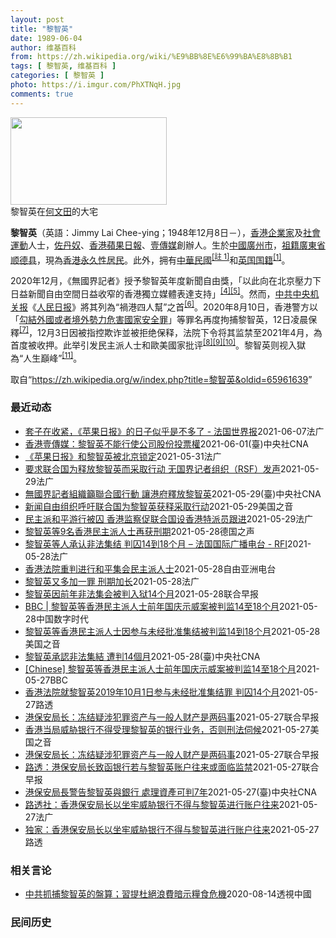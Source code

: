 ```yaml
---
layout: post
title: "黎智英"
date: 1989-06-04
author: 维基百科
from: https://zh.wikipedia.org/wiki/%E9%BB%8E%E6%99%BA%E8%8B%B1
tags: [ 黎智英, 维基百科 ]
categories: [ 黎智英 ]
photo: https://i.imgur.com/PhXTNqH.jpg
comments: true
---
```

<div class="mw-parser-output"><div id="noteTA-3146cf78" class="noteTA"><div class="noteTA-group"><div data-noteta-group-source="module" data-noteta-group="IT"></div></div><div class="noteTA-local"><div data-noteta-code="zh:巧克力; zh-tw:巧克力; zh-hk:朱古力; zh-cn:巧克力;"></div><div data-noteta-code="zh-tw:黑道; zh-hk:黑社會; zh-cn:黑社会;"></div><div data-noteta-code="zh-tw:飯店; zh-hk:酒店; zh-cn:饭店;"></div><div data-noteta-code="zh-tw:伍佛維茲; zh-hk:沃夫維茲 ;zh-cn:沃尔福威茨;"></div></div></div>

<div class="thumb tright"><div class="thumbinner" style="width:252px;"><a href="/wiki/File:Jimmy_Lai_Chee-ying_home_in_Ho_Man_Tin_20200418.png" class="image"><img alt="" src="//upload.wikimedia.org/wikipedia/commons/thumb/9/9f/Jimmy_Lai_Chee-ying_home_in_Ho_Man_Tin_20200418.png/250px-Jimmy_Lai_Chee-ying_home_in_Ho_Man_Tin_20200418.png" decoding="async" width="250" height="140" class="thumbimage" srcset="//upload.wikimedia.org/wikipedia/commons/thumb/9/9f/Jimmy_Lai_Chee-ying_home_in_Ho_Man_Tin_20200418.png/375px-Jimmy_Lai_Chee-ying_home_in_Ho_Man_Tin_20200418.png 1.5x, //upload.wikimedia.org/wikipedia/commons/thumb/9/9f/Jimmy_Lai_Chee-ying_home_in_Ho_Man_Tin_20200418.png/500px-Jimmy_Lai_Chee-ying_home_in_Ho_Man_Tin_20200418.png 2x" data-file-width="861" data-file-height="481"></a>  <div class="thumbcaption"><div class="magnify"><a href="/wiki/File:Jimmy_Lai_Chee-ying_home_in_Ho_Man_Tin_20200418.png" class="internal" title="放大"></a></div>黎智英在<a href="/wiki/%E4%BD%95%E6%96%87%E7%94%B0" title="何文田">何文田</a>的大宅</div></div></div>
<p><b>黎智英</b>（英語：<span lang="en">Jimmy Lai Chee-ying</span>；1948年12月8日<span class="useeditintro" title="Template:BLP editintro">－</span>），<a href="/wiki/%E9%A6%99%E6%B8%AF" title="香港">香港</a><a href="/wiki/%E4%BC%81%E4%B8%9A%E5%AE%B6" title="企业家">企業家</a>及<a href="/wiki/%E7%A4%BE%E6%9C%83%E9%81%8B%E5%8B%95" title="社會運動">社會運動</a>人士，<a href="/wiki/%E4%BD%90%E4%B8%B9%E5%A5%B4" title="佐丹奴">佐丹奴</a>、<a href="/wiki/%E8%98%8B%E6%9E%9C%E6%97%A5%E5%A0%B1_(%E9%A6%99%E6%B8%AF)" title="蘋果日報 (香港)">香港蘋果日報</a>、<a href="/wiki/%E5%A3%B9%E5%82%B3%E5%AA%92" title="壹傳媒">壹傳媒</a>創辦人。生於<a href="/wiki/%E4%B8%AD%E8%8F%AF%E6%B0%91%E5%9C%8B_(%E5%A4%A7%E9%99%B8%E6%99%82%E6%9C%9F)" class="mw-redirect" title="中華民國 (大陸時期)">中國</a><a href="/wiki/%E5%BB%A3%E5%B7%9E%E5%B8%82_(%E4%B8%AD%E8%8F%AF%E6%B0%91%E5%9C%8B)" title="廣州市 (中華民國)">廣州市</a>，<a href="/wiki/%E7%A5%96%E7%B1%8D" title="祖籍">祖籍</a><a href="/wiki/%E5%BB%A3%E6%9D%B1%E7%9C%81_(%E4%B8%AD%E8%8F%AF%E6%B0%91%E5%9C%8B)" title="廣東省 (中華民國)">廣東省</a><a href="/wiki/%E9%A1%BA%E5%BE%B7%E5%8E%BF" title="顺德县">顺德县</a>，現為<a href="/wiki/%E9%A6%99%E6%B8%AF%E5%B1%85%E6%B0%91#永久性居民" title="香港居民">香港永久性居民</a>。此外，拥有<a href="/wiki/%E4%B8%AD%E8%8F%AF%E6%B0%91%E5%9C%8B%E5%9C%8B%E6%B0%91#陆港澳居民" title="中華民國國民">中華民國</a><span id="noteTag-cite_ref-sup"><sup id="cite_ref-bb1_1-1" class="reference"><a href="#cite_note-bb1-1">[註 1]</a></sup></span>和<a href="/wiki/%E8%8B%B1%E5%9C%8B%E5%9C%8B%E7%B1%8D" class="mw-redirect" title="英國國籍">英国国籍</a><sup id="cite_ref-a1_2-2" class="reference"><a href="#cite_note-a1-2">[1]</a></sup>。
</p><p>2020年12月，《無國界記者》授予黎智英年度新聞自由獎，「以此向在北京壓力下日益新聞自由空間日益收窄的香港獨立媒體表達支持」<sup id="cite_ref-6" class="reference"><a href="#cite_note-6">[4]</a></sup><sup id="cite_ref-7" class="reference"><a href="#cite_note-7">[5]</a></sup>。然而，<a href="/wiki/%E4%B8%AD%E5%85%B1%E4%B8%AD%E5%A4%AE%E6%9C%BA%E5%85%B3%E6%8A%A5" title="中共中央机关报">中共中央机关报</a>《<a href="/wiki/%E4%BA%BA%E6%B0%91%E6%97%A5%E6%8A%A5" title="人民日报">人民日报</a>》將其列為“禍港四人幫”之首<sup id="cite_ref-王平2019_8-0" class="reference"><a href="#cite_note-王平2019-8">[6]</a></sup>。2020年8月10日，香港警方以「<a href="/wiki/%E4%B8%AD%E8%8F%AF%E4%BA%BA%E6%B0%91%E5%85%B1%E5%92%8C%E5%9C%8B%E9%A6%99%E6%B8%AF%E7%89%B9%E5%88%A5%E8%A1%8C%E6%94%BF%E5%8D%80%E7%B6%AD%E8%AD%B7%E5%9C%8B%E5%AE%B6%E5%AE%89%E5%85%A8%E6%B3%95" title="中華人民共和國香港特別行政區維護國家安全法">勾結外國或者境外勢力危害國家安全罪</a>」等罪名再度拘捕黎智英，12日凌晨保釋<sup id="cite_ref-auto_9-0" class="reference"><a href="#cite_note-auto-9">[7]</a></sup>，12月3日因被指控欺诈並被拒绝保释，法院下令将其监禁至2021年4月，為首度被收押。此举引发民主派人士和歐美國家批评<sup id="cite_ref-10" class="reference"><a href="#cite_note-10">[8]</a></sup><sup id="cite_ref-11" class="reference"><a href="#cite_note-11">[9]</a></sup><sup id="cite_ref-over100_12-0" class="reference"><a href="#cite_note-over100-12">[10]</a></sup>。黎智英则视入獄為“人生巔峰”<sup id="cite_ref-13" class="reference"><a href="#cite_note-13">[11]</a></sup>。
</p>
</div><noscript><img src="//zh.wikipedia.org/wiki/Special:CentralAutoLogin/start?type=1x1" alt="" title="" width="1" height="1" style="border: none; position: absolute;"></noscript>
<div class="printfooter">取自“<a dir="ltr" href="https://zh.wikipedia.org/w/index.php?title=黎智英&amp;oldid=65961639">https://zh.wikipedia.org/w/index.php?title=黎智英&amp;oldid=65961639</a>”</div><div id="recent-news"><h3>最近动态</h3><ul><li><a href="https://nodebe4.github.io/waimei/2021-06-07/%E5%A5%97%E5%AD%90%E5%9C%A8%E6%94%B6%E7%B4%A7-%E8%8B%B9%E6%9E%9C%E6%97%A5%E6%8A%A5-%E7%9A%84%E6%97%A5%E5%AD%90%E4%BC%BC%E4%B9%8E%E6%98%AF%E4%B8%8D%E5%A4%9A%E4%BA%86-%E6%B3%95%E5%9B%BD%E4%B8%96%E7%95%8C%E6%8A%A5" title="套子在收紧，《苹果日报》的日子似乎是不多了 - 法国世界报—— 08/06/2021 - 00:22 世界报在香港的记者陈翡撰写的文章指出，围绕着黎智英这位富商的套子在收紧，香港阅读量最大的反对...">套子在收紧，《苹果日报》的日子似乎是不多了 - 法国世界报</a><time>2021-06-07</time><a class="tag">法广</a></li>
<li><a href="https://nodebe4.github.io/waimei/2021-06-01/%E9%A6%99%E6%B8%AF%E5%A3%B9%E5%82%B3%E5%AA%92-%E9%BB%8E%E6%99%BA%E8%8B%B1%E4%B8%8D%E8%83%BD%E8%A1%8C%E4%BD%BF%E5%85%AC%E5%8F%B8%E8%82%A1%E4%BB%BD%E6%8A%95%E7%A5%A8%E6%AC%8A" title="香港壹傳媒：黎智英不能行使公司股份投票權—— （中央社記者張謙香港1日電）香港壹傳媒集團今天公告，經向當局核實，集團創辦人黎智英「不得直接或間接行使其所持本公司（壹傳媒）任何股份的投票權」。 香...">香港壹傳媒：黎智英不能行使公司股份投票權</a><time>2021-06-01</time><a class="tag">(臺)中央社CNA</a></li>
<li><a href="https://nodebe4.github.io/waimei/2021-05-31/%E8%8B%B9%E6%9E%9C%E6%97%A5%E6%8A%A5-%E5%92%8C%E9%BB%8E%E6%99%BA%E8%8B%B1%E8%A2%AB%E5%8C%97%E4%BA%AC%E9%94%81%E5%AE%9A" title="《苹果日报》和黎智英被北京锁定—— 31/05/2021 - 18:08 北京当局的不满 《费加罗报》记者朱莉·扎格（Julie Zaugg）5月30日发表分析文章写道，今年4月中旬《苹果日报》...">《苹果日报》和黎智英被北京锁定</a><time>2021-05-31</time><a class="tag">法广</a></li>
<li><a href="https://nodebe4.github.io/waimei/2021-05-29/%E8%A6%81%E6%B1%82%E8%81%94%E5%90%88%E5%9B%BD%E4%B8%BA%E9%87%8A%E6%94%BE%E9%BB%8E%E6%99%BA%E8%8B%B1%E8%80%8C%E9%87%87%E5%8F%96%E8%A1%8C%E5%8A%A8-%E6%97%A0%E5%9B%BD%E7%95%8C%E8%AE%B0%E8%80%85%E7%BB%84%E7%BB%87-RSF-%E5%8F%91%E5%A3%B0" title="要求联合国为释放黎智英而采取行动 无国界记者组织（RSF）发声—— 29/05/2021 - 19:58 黎智英因2019年10月“组织”“未经授权”的抗议活动被香港法院判囚14个月有期徒刑。他...">要求联合国为释放黎智英而采取行动 无国界记者组织（RSF）发声</a><time>2021-05-29</time><a class="tag">法广</a></li>
<li><a href="https://nodebe4.github.io/waimei/2021-05-29/%E7%84%A1%E5%9C%8B%E7%95%8C%E8%A8%98%E8%80%85%E7%B5%84%E7%B9%94%E7%B1%B2%E8%81%AF%E5%90%88%E5%9C%8B%E8%A1%8C%E5%8B%95-%E8%AE%93%E6%B8%AF%E5%BA%9C%E9%87%8B%E6%94%BE%E9%BB%8E%E6%99%BA%E8%8B%B1" title="無國界記者組織籲聯合國行動 讓港府釋放黎智英—— 無國界記者組織（RSF）28日向聯合國發出緊急呼籲，要求聯合國一切必要措施，使香港壹傳媒集團創辦人黎智英（中）立即獲釋。（RSF提供）中央社記者...">無國界記者組織籲聯合國行動 讓港府釋放黎智英</a><time>2021-05-29</time><a class="tag">(臺)中央社CNA</a></li>
<li><a href="https://nodebe4.github.io/waimei/2021-05-29/%E6%96%B0%E9%97%BB%E8%87%AA%E7%94%B1%E7%BB%84%E7%BB%87%E5%91%BC%E5%90%81%E8%81%94%E5%90%88%E5%9B%BD%E4%B8%BA%E9%BB%8E%E6%99%BA%E8%8B%B1%E8%8E%B7%E9%87%8A%E9%87%87%E5%8F%96%E8%A1%8C%E5%8A%A8" title="新闻自由组织呼吁联合国为黎智英获释采取行动—— Sat, 29 May 2021 10:55:28 GMT 资料图片：苹果日报的创办人、香港传媒大亨黎智英（Jimmy Lai）离开终审法院。 无...">新闻自由组织呼吁联合国为黎智英获释采取行动</a><time>2021-05-29</time><a class="tag">美国之音</a></li>
<li><a href="https://nodebe4.github.io/waimei/2021-05-29/%E6%B0%91%E4%B8%BB%E6%B4%BE%E5%92%8C%E5%B9%B3%E6%B8%B8%E8%A1%8C%E8%A2%AB%E5%9B%9A-%E9%A6%99%E6%B8%AF%E7%9B%91%E5%AF%9F%E4%BF%83%E8%81%94%E5%90%88%E5%9B%BD%E8%AE%BE%E9%A6%99%E6%B8%AF%E7%89%B9%E6%B4%BE%E5%91%98%E8%B7%9F%E8%BF%9B" title="民主派和平游行被囚 香港监察促联合国设香港特派员跟进—— 29/05/2021 - 09:15 壹传媒创办人黎智英等多名民主派领军人物，因组织或参与前年「8.18」维园流水式集会、「8.31」游...">民主派和平游行被囚 香港监察促联合国设香港特派员跟进</a><time>2021-05-29</time><a class="tag">法广</a></li>
<li><a href="https://nodebe4.github.io/waimei/2021-05-28/%E9%BB%8E%E6%99%BA%E8%8B%B1%E7%AD%899%E5%90%8D%E9%A6%99%E6%B8%AF%E6%B0%91%E4%B8%BB%E6%B4%BE%E4%BA%BA%E5%A3%AB%E5%86%8D%E8%8E%B7%E5%88%91%E6%9C%9F" title="黎智英等9名香港民主派人士再获刑期—— 2021-05-28T10:14:34.922Z 黎智英在因参与组织2019年十一国庆日游行判处数月徒刑 （德国之声中文网）包括香港壹传媒集团创办人黎智英...">黎智英等9名香港民主派人士再获刑期</a><time>2021-05-28</time><a class="tag">德国之声</a></li>
<li><a href="https://nodebe4.github.io/waimei/2021-05-28/%E9%BB%8E%E6%99%BA%E8%8B%B1%E7%AD%89%E4%BA%BA%E6%89%BF%E8%AE%A4%E9%9D%9E%E6%B3%95%E9%9B%86%E7%BB%93-%E5%88%A4%E5%9B%9A14%E5%88%B018%E4%B8%AA%E6%9C%88-%E6%B3%95%E5%9B%BD%E5%9B%BD%E9%99%85%E5%B9%BF%E6%92%AD%E7%94%B5%E5%8F%B0-RFI" title="黎智英等人承认非法集结 判囚14到18个月 – 法国国际广播电台 - RFI—— 28/05/2021 - 12:32 （法新社香港28日电） 香港壹传媒集团创办人黎智英等10人承认前年10月1...">黎智英等人承认非法集结 判囚14到18个月 – 法国国际广播电台 - RFI</a><time>2021-05-28</time><a class="tag">法广</a></li>
<li><a href="https://nodebe4.github.io/waimei/2021-05-28/%E9%A6%99%E6%B8%AF%E6%B3%95%E9%99%A2%E9%87%8D%E5%88%A4%E8%BF%9B%E8%A1%8C%E5%92%8C%E5%B9%B3%E9%9B%86%E4%BC%9A%E6%B0%91%E4%B8%BB%E6%B4%BE%E4%BA%BA%E5%A3%AB" title="香港法院重判进行和平集会民主派人士—— 香港壹传媒创办人黎智英，以及民主派元老李卓人及何俊仁等10人，被控前年10 月1 日“组织未经批准集结”等多项控罪，周五（28日）被重判14个月至18个月...">香港法院重判进行和平集会民主派人士</a><time>2021-05-28</time><a class="tag">自由亚洲电台</a></li>
<li><a href="https://nodebe4.github.io/waimei/2021-05-28/%E9%BB%8E%E6%99%BA%E8%8B%B1%E5%8F%88%E5%A4%9A%E5%8A%A0%E4%B8%80%E7%BD%AA-%E5%88%91%E6%9C%9F%E5%8A%A0%E9%95%BF" title="黎智英又多加一罪 刑期加长—— 28/05/2021 - 11:26 据中央社今天报道称，香港壹传媒集团创办人黎智英等10人承认2019年10月1日组织未经批准集结等罪，被法院判囚缓刑至18个月...">黎智英又多加一罪 刑期加长</a><time>2021-05-28</time><a class="tag">法广</a></li>
<li><a href="https://nodebe4.github.io/waimei/2021-05-28/%E9%BB%8E%E6%99%BA%E8%8B%B1%E5%9B%A0%E5%89%8D%E5%B9%B4%E9%9D%9E%E6%B3%95%E9%9B%86%E4%BC%9A%E8%A2%AB%E5%88%A4%E5%85%A5%E7%8B%B114%E4%B8%AA%E6%9C%88" title="黎智英因前年非法集会被判入狱14个月—— 香港壹传媒主席黎智英、前立法会议员李卓人、何俊仁及梁国雄等10名泛民主派人士前年国庆日在民阵申请游行遭反对后，带领群众由铜锣湾游行至中环被控。10人分别...">黎智英因前年非法集会被判入狱14个月</a><time>2021-05-28</time><a class="tag">联合早报</a></li>
<li><a href="https://nodebe4.github.io/waimei/2021-05-28/BBC-%E9%BB%8E%E6%99%BA%E8%8B%B1%E7%AD%89%E9%A6%99%E6%B8%AF%E6%B0%91%E4%B8%BB%E6%B4%BE%E4%BA%BA%E5%A3%AB%E5%89%8D%E5%B9%B4%E5%9B%BD%E5%BA%86%E7%A4%BA%E5%A8%81%E6%A1%88%E8%A2%AB%E5%88%A4%E7%9B%9114%E8%87%B318%E4%B8%AA%E6%9C%88" title="BBC | 黎智英等香港民主派人士前年国庆示威案被判监14至18个月—— 香港壹传媒集团主席黎智英和另外9名民主派人士，早前承认在2019年10月1日中国国庆日组织及参与未经批准集结，香港区域法...">BBC | 黎智英等香港民主派人士前年国庆示威案被判监14至18个月</a><time>2021-05-28</time><a class="tag">中国数字时代</a></li>
<li><a href="https://nodebe4.github.io/waimei/2021-05-28/%E9%BB%8E%E6%99%BA%E8%8B%B1%E7%AD%89%E9%A6%99%E6%B8%AF%E6%B0%91%E4%B8%BB%E6%B4%BE%E4%BA%BA%E5%A3%AB%E5%9B%A0%E5%8F%82%E4%B8%8E%E6%9C%AA%E7%BB%8F%E6%89%B9%E5%87%86%E9%9B%86%E7%BB%93%E8%A2%AB%E5%88%A4%E7%9B%9114%E5%88%B018%E4%B8%AA%E6%9C%88" title="黎智英等香港民主派人士因参与未经批准集结被判监14到18个月—— Fri, 28 May 2021 07:30:00 GMT 2月1日，壹傳媒創辦人黎智英離開香港法院。 香港媒体大亨、壹传媒集团...">黎智英等香港民主派人士因参与未经批准集结被判监14到18个月</a><time>2021-05-28</time><a class="tag">美国之音</a></li>
<li><a href="https://nodebe4.github.io/waimei/2021-05-28/%E9%BB%8E%E6%99%BA%E8%8B%B1%E6%89%BF%E8%AA%8D%E9%9D%9E%E6%B3%95%E9%9B%86%E7%B5%90-%E9%81%AD%E5%88%A414%E5%80%8B%E6%9C%88" title="黎智英承認非法集結 遭判14個月—— （中央社記者張謙香港28日電）香港壹傳媒集團創辦人黎智英等10人承認前年10月1日組織未經批准集結等罪，今天被法院判囚緩刑至18個月不等，其中黎智英入獄14...">黎智英承認非法集結 遭判14個月</a><time>2021-05-28</time><a class="tag">(臺)中央社CNA</a></li>
<li><a href="https://nodebe4.github.io/waimei/2021-05-27/Chinese-%E9%BB%8E%E6%99%BA%E8%8B%B1%E7%AD%89%E9%A6%99%E6%B8%AF%E6%B0%91%E4%B8%BB%E6%B4%BE%E4%BA%BA%E5%A3%AB%E5%89%8D%E5%B9%B4%E5%9B%BD%E5%BA%86%E7%A4%BA%E5%A8%81%E6%A1%88%E8%A2%AB%E5%88%A4%E7%9B%9114%E8%87%B318%E4%B8%AA%E6%9C%88" title="[Chinese] 黎智英等香港民主派人士前年国庆示威案被判监14至18个月—— 黎智英等香港民主派人士前年国庆示威案被判监14至18个月 26 分钟前 图像来源，Reuters 图像加注文字，...">[Chinese] 黎智英等香港民主派人士前年国庆示威案被判监14至18个月</a><time>2021-05-27</time><a class="tag">BBC</a></li>
<li><a href="https://nodebe4.github.io/waimei/2021-05-27/%E9%A6%99%E6%B8%AF%E6%B3%95%E9%99%A2%E5%B0%B1%E9%BB%8E%E6%99%BA%E8%8B%B12019%E5%B9%B410%E6%9C%881%E6%97%A5%E5%8F%82%E4%B8%8E%E6%9C%AA%E7%BB%8F%E6%89%B9%E5%87%86%E9%9B%86%E7%BB%93%E7%BD%AA-%E5%88%A4%E5%9B%9A14%E4%B8%AA%E6%9C%88" title="香港法院就黎智英2019年10月1日参与未经批准集结罪 判囚14个月—— 2021-05-28T04:18:57Z 路透香港5月28日 - 香港法院周五就壹传媒创办人黎智英于2019年10月1日...">香港法院就黎智英2019年10月1日参与未经批准集结罪 判囚14个月</a><time>2021-05-27</time><a class="tag">路透</a></li>
<li><a href="https://nodebe4.github.io/waimei/2021-05-27/%E6%B8%AF%E4%BF%9D%E5%AE%89%E5%B1%80%E9%95%BF-%E5%86%BB%E7%BB%93%E7%96%91%E6%B6%89%E7%8A%AF%E7%BD%AA%E8%B5%84%E4%BA%A7%E4%B8%8E%E4%B8%80%E8%88%AC%E4%BA%BA%E8%B4%A2%E4%BA%A7%E6%98%AF%E4%B8%A4%E7%A0%81%E4%BA%8B" title="港保安局长：冻结疑涉犯罪资产与一般人财产是两码事—— 香港保安局局长李家超据报上月向壹传媒创办人黎智英、汇丰及花旗银行发信，警告若处理黎智英的帐户，或面临最高七年监禁。李家超今天对此回应说，有关...">港保安局长：冻结疑涉犯罪资产与一般人财产是两码事</a><time>2021-05-27</time><a class="tag">联合早报</a></li>
<li><a href="https://nodebe4.github.io/waimei/2021-05-27/%E9%A6%99%E6%B8%AF%E5%BD%93%E5%B1%80%E5%A8%81%E8%83%81%E9%93%B6%E8%A1%8C%E4%B8%8D%E5%BE%97%E5%8F%97%E7%90%86%E9%BB%8E%E6%99%BA%E8%8B%B1%E7%9A%84%E9%93%B6%E8%A1%8C%E4%B8%9A%E5%8A%A1-%E5%90%A6%E5%88%99%E5%88%91%E6%B3%95%E4%BC%BA%E5%80%99" title="香港当局威胁银行不得受理黎智英的银行业务，否则刑法伺候—— Thu, 27 May 2021 18:06:14 GMT 资料照：香港警察押送媒体大亨黎智英抵达法院。 路透社星期四（5月27日）报...">香港当局威胁银行不得受理黎智英的银行业务，否则刑法伺候</a><time>2021-05-27</time><a class="tag">美国之音</a></li>
<li><a href="https://nodebe4.github.io/waimei/2021-05-27/%E6%B8%AF%E4%BF%9D%E5%AE%89%E5%B1%80%E9%95%BF-%E5%86%BB%E7%BB%93%E7%96%91%E6%B6%89%E7%8A%AF%E7%BD%AA%E8%B5%84%E4%BA%A7%E4%B8%8E%E4%B8%80%E8%88%AC%E4%BA%BA%E8%B4%A2%E4%BA%A7%E6%98%AF%E4%B8%A4%E7%A0%81%E4%BA%8B" title="港保安局长：冻结疑涉犯罪资产与一般人财产是两码事—— 香港保安局局长李家超据报上月向壹传媒创办人黎智英、汇丰及花旗银行发信，警告若处理黎智英的帐户，或面临最高七年监禁。李家超今天对此回应说，有关...">港保安局长：冻结疑涉犯罪资产与一般人财产是两码事</a><time>2021-05-27</time><a class="tag">联合早报</a></li>
<li><a href="https://nodebe4.github.io/waimei/2021-05-27/%E8%B7%AF%E9%80%8F-%E6%B8%AF%E4%BF%9D%E5%AE%89%E5%B1%80%E9%95%BF%E8%87%B4%E5%87%BD%E9%93%B6%E8%A1%8C%E8%8B%A5%E4%B8%8E%E9%BB%8E%E6%99%BA%E8%8B%B1%E8%B4%A6%E6%88%B7%E5%BE%80%E6%9D%A5%E6%88%96%E9%9D%A2%E4%B8%B4%E7%9B%91%E7%A6%81" title="路透：港保安局长致函银行若与黎智英账户往来或面临监禁—— 一份文件显示，香港保安局局长李家超本月致函媒体大亨黎智英和汇丰银行与花旗银行的分支机构，称若这些银行与黎智英的账户继续有往来，可能面临最...">路透：港保安局长致函银行若与黎智英账户往来或面临监禁</a><time>2021-05-27</time><a class="tag">联合早报</a></li>
<li><a href="https://nodebe4.github.io/waimei/2021-05-27/%E6%B8%AF%E4%BF%9D%E5%AE%89%E5%B1%80%E9%95%B7%E8%AD%A6%E5%91%8A%E9%BB%8E%E6%99%BA%E8%8B%B1%E8%88%87%E9%8A%80%E8%A1%8C-%E8%99%95%E7%90%86%E8%B3%87%E7%94%A2%E5%8F%AF%E5%88%A47%E5%B9%B4" title="港保安局長警告黎智英與銀行 處理資產可判7年—— （中央社台北27日電）據路透社報導，香港保安局局長李家超日前致函香港壹傳媒集團創辦人黎智英與滙豐銀行、花旗銀行的分支機構，警告這些銀行與黎智英的...">港保安局長警告黎智英與銀行  處理資產可判7年</a><time>2021-05-27</time><a class="tag">(臺)中央社CNA</a></li>
<li><a href="https://nodebe4.github.io/waimei/2021-05-27/%E8%B7%AF%E9%80%8F%E7%A4%BE-%E9%A6%99%E6%B8%AF%E4%BF%9D%E5%AE%89%E5%B1%80%E9%95%BF%E4%BB%A5%E5%9D%90%E7%89%A2%E5%A8%81%E8%83%81%E9%93%B6%E8%A1%8C%E4%B8%8D%E5%BE%97%E4%B8%8E%E9%BB%8E%E6%99%BA%E8%8B%B1%E8%BF%9B%E8%A1%8C%E8%B4%A6%E6%88%B7%E5%BE%80%E6%9D%A5" title="路透社：香港保安局长以坐牢威胁银行不得与黎智英进行账户往来—— 27/05/2021 - 10:40 路透社今天报道说，根据该通讯社看到的文件，香港保安局局长李家超本月致函媒体大亨黎智英和汇丰银...">路透社：香港保安局长以坐牢威胁银行不得与黎智英进行账户往来</a><time>2021-05-27</time><a class="tag">法广</a></li>
<li><a href="https://nodebe4.github.io/waimei/2021-05-27/%E7%8B%AC%E5%AE%B6-%E9%A6%99%E6%B8%AF%E4%BF%9D%E5%AE%89%E5%B1%80%E9%95%BF%E4%BB%A5%E5%9D%90%E7%89%A2%E5%A8%81%E8%83%81%E9%93%B6%E8%A1%8C%E4%B8%8D%E5%BE%97%E4%B8%8E%E9%BB%8E%E6%99%BA%E8%8B%B1%E8%BF%9B%E8%A1%8C%E8%B4%A6%E6%88%B7%E5%BE%80%E6%9D%A5" title="独家：香港保安局长以坐牢威胁银行不得与黎智英进行账户往来—— 2021-05-27T07:13:11Z 路透香港5月27日 - 根据路透看到的文件，香港保安局局长李家超本月致函媒体大亨黎智英和汇...">独家：香港保安局长以坐牢威胁银行不得与黎智英进行账户往来</a><time>2021-05-27</time><a class="tag">路透</a></li>
</ul></div><div id="open-opinion"><h3>相关言论</h3><ul><li><a href="https://nodebe4.github.io/opinion/2020-08-14/%E4%B8%AD%E5%85%B1%E6%8A%93%E6%8D%95%E9%BB%8E%E6%99%BA%E8%8B%B1%E7%9A%84%E7%9B%A4%E7%AE%97-%E7%BF%92%E6%8F%90%E6%9D%9C%E7%B5%95%E6%B5%AA%E8%B2%BB%E6%9A%97%E7%A4%BA%E7%B3%A7%E9%A3%9F%E5%8D%B1%E6%A9%9F/" title="透視中國">中共抓捕黎智英的盤算；習提杜絕浪費暗示糧食危機</a><time>2020-08-14</time><a class="tag">透視中國</a></li>
</ul></div><div id="mjls-record"><h3>民间历史</h3><ul></ul></div>